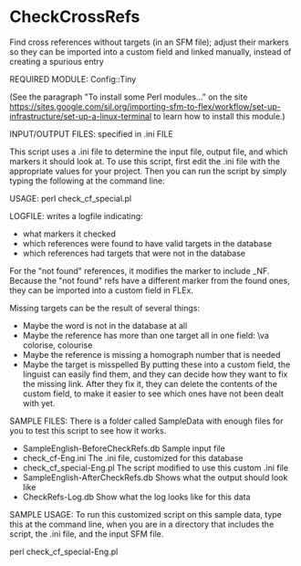 # CheckCrossRefs
Find cross references without targets (in an SFM file); adjust their markers so they can be imported into a custom field and linked manually, instead of creating a spurious entry

REQUIRED MODULE:  Config::Tiny

(See the paragraph "To install some Perl modules..." on the site  
https://sites.google.com/sil.org/importing-sfm-to-flex/workflow/set-up-infrastructure/set-up-a-linux-terminal to learn how to install this module.)

INPUT/OUTPUT FILES: specified in .ini FILE

This script uses a .ini file to determine the input file, output file, and which markers it should look at.
To use this script, first edit the .ini file with the appropriate values for your project.
Then you can run the script by simply typing the following at the command line:

USAGE:  perl check_cf_special.pl

LOGFILE: writes a logfile indicating:
 * what markers it checked
 * which references were found to have valid targets in the database
 * which references had targets that were not in the database

For the "not found" references, it modifies the marker to include _NF.  Because the "not found"
refs have a different marker from the found ones, they can be imported into a custom field in FLEx.

Missing targets can be the result of several things:
 - Maybe the word is not in the database at all
 - Maybe the reference has more than one target all in one field:  \va colorise, colourise
 - Maybe the reference is missing a homograph number that is needed
 - Maybe the target is misspelled
By putting these into a custom field, the linguist can easily find them, and they can decide how they want to fix the missing link.  After they fix it, they can delete the contents of the custom field, to make it easier to see which ones have not been dealt with yet.

SAMPLE FILES:
 There is a folder called SampleData with enough files for you to test this script to see
 how it works.
  * SampleEnglish-BeforeCheckRefs.db	Sample input file
  * check_cf-Eng.ini					The .ini file, customized for this database
  * check_cf_special-Eng.pl				The script modified to use this custom .ini file
  * SampleEnglish-AfterCheckRefs.db		Shows what the output should look like
  * CheckRefs-Log.db					Show what the log looks like for this data
  
SAMPLE USAGE:
 To run this customized script on this sample data, type this at the command line, when
 you are in a directory that includes the script, the .ini file, and the input SFM file.
 
   perl check_cf_special-Eng.pl
   
 